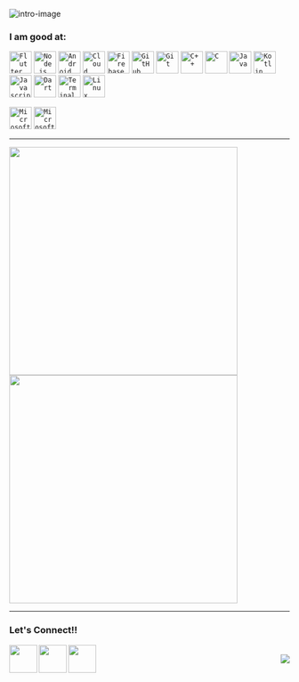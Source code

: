 <!-- ### Hi there 👋-->

![intro-image](https://github.com/jainayu/jainayu/blob/master/images/intro.jpeg)


### I am good at:
<code><img width="40px" src="https://img.icons8.com/color/2x/flutter.png" title="Flutter" /></code>
<code><img width="40px" src="https://img.icons8.com/color/2x/nodejs.png" title="Node.js"/></code>
<code><img width="40px" src="https://img.icons8.com/fluent/96/android-os.png" title="Android Development"/></code>
<code><img width="40px" src="https://img.icons8.com/color/2x/cloud-firestore.png" title="Cloud Firestore"/></code>
<code><img width="40px" src="https://img.icons8.com/color/2x/firebase.png" title="Firebase"/></code></code>
<code><img width="40px" src="https://img.icons8.com/fluent/2x/github.png" title="GitHub"/></code>
<code><img width="40px" src="https://img.icons8.com/color/2x/git.png" title="Git"/></code>
<code><img width="40px" src="https://img.icons8.com/color/2x/c-plus-plus-logo.png" title="C++"/></code>
<code><img width="40px" src="https://img.icons8.com/color/2x/c-programming.png" title="C"/></code>
<code><img width="40px" src="https://img.icons8.com/color/2x/java-coffee-cup-logo.png" title="Java"/></code>
<code><img width="40px" src="https://img.icons8.com/color/2x/kotlin.png" title="Kotlin"/></code>
<code><img width="40px" src="https://img.icons8.com/color/2x/javascript.png" title="Javascript"/></code>
<code><img width="40px" src="https://img.icons8.com/color/2x/dart.png" title="Dart"/></code>
<code><img width="40px" src="https://img.icons8.com/fluent/96/console.png" title="Terminal"/></code>
<code><img width="40px" src="https://img.icons8.com/color/2x/linux.png" title="Linux"/></code>


<code><img width="40px" src="https://img.icons8.com/fluent/96/microsoft-power-apps-2020.png" title="Microsoft Power Apps"/></code>
<code><img width="40px" src="https://img.icons8.com/fluent/96/microsoft-power-automate-2020.png" title="Microsoft Power Automate"/></code>

-------------------

<img src="https://github-readme-stats.vercel.app/api?username=jainayu&show_icons=true&bg_color=204886,3967A2,204886&title_color=091441&text_color=ffffff&icon_color=091441" width="410" />  <img src="http://github-readme-streak-stats.herokuapp.com?user=jainayu&theme=dark&background=204886&border=FFFFFF&stroke=FFFFFF&ring=0D1D4D&currStreakNum=0D1D4D&sideNums=FFFFFF&currStreakLabel=0D1D4D&sideLabels=FFFFFF&dates=FFFFFF&fire=0D1D4D" width="410" />

--------------------

### Let's Connect!!

<a href="https://www.linkedin.com/in/ayush-jain-2401/">
  <img align="left" width="50px" src="https://img.icons8.com/plasticine/2x/linkedin.png" />
</a>
<a href="https://www.facebook.com/aayushjain.smart/">
  <img align="left" width="50px" src="https://img.icons8.com/plasticine/2x/facebook-new.png" />
</a>
<a href = "mailto: ayujain.728@gmail.com">
  <img align="left" width="50px" src="https://img.icons8.com/plasticine/2x/gmail.png" />
</a>
<br>
<img align="right" src="https://rushter.com/counter.svg">

<!--
**jainayu/jainayu** is a ✨ _special_ ✨ repository because its `README.md` (this file) appears on your GitHub profile.

Here are some ideas to get you started:

- 🔭 I’m currently working on ...
- 🌱 I’m currently learning ...
- 👯 I’m looking to collaborate on ...
- 🤔 I’m looking for help with ...
- 💬 Ask me about ...
- 😄 Pronouns: ...
- ⚡ Fun fact: ...
-->


